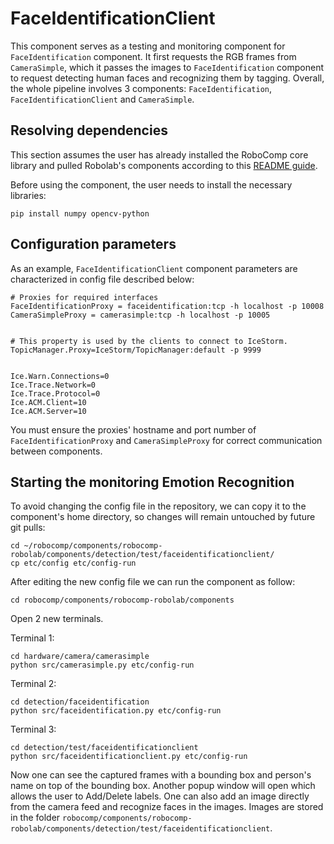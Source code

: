 # FaceIdentificationClient

This component serves as a testing and monitoring component for `FaceIdentification` component. It first requests the RGB frames from `CameraSimple`, which it passes the images to `FaceIdentification` component to request detecting human faces and recognizing them by tagging.
Overall, the whole pipeline involves 3 components: `FaceIdentification`, `FaceIdentificationClient` and `CameraSimple`.

## Resolving dependencies

This section assumes the user has already installed the RoboComp core library and pulled Robolab's components according to this [README guide](https://github.com/robocomp/robocomp).

Before using the component, the user needs to install the necessary libraries:
```
pip install numpy opencv-python
```


## Configuration parameters
As an example, `FaceIdentificationClient` component parameters are characterized in config file described below:

```
# Proxies for required interfaces
FaceIdentificationProxy = faceidentification:tcp -h localhost -p 10008
CameraSimpleProxy = camerasimple:tcp -h localhost -p 10005


# This property is used by the clients to connect to IceStorm.
TopicManager.Proxy=IceStorm/TopicManager:default -p 9999


Ice.Warn.Connections=0
Ice.Trace.Network=0
Ice.Trace.Protocol=0
Ice.ACM.Client=10
Ice.ACM.Server=10

```

You must ensure the proxies' hostname and port number of `FaceIdentificationProxy` and `CameraSimpleProxy` for correct communication between components.

## Starting the monitoring Emotion Recognition

To avoid changing the config file in the repository, we can copy it to the component's home directory, so changes will remain untouched by future git pulls:
```
cd ~/robocomp/components/robocomp-robolab/components/detection/test/faceidentificationclient/
cp etc/config etc/config-run
```

After editing the new config file we can run the component as follow:

```
cd robocomp/components/robocomp-robolab/components
```
Open 2 new terminals.

Terminal 1:
```
cd hardware/camera/camerasimple
python src/camerasimple.py etc/config-run
```

Terminal 2:
```
cd detection/faceidentification
python src/faceidentification.py etc/config-run
```

Terminal 3:
```
cd detection/test/faceidentificationclient
python src/faceidentificationclient.py etc/config-run
```

Now one can see the captured frames with a bounding box and person's name on top of the bounding box. Another popup window will open which allows the user to Add/Delete labels. One can also add an image directly from the camera feed and recognize faces in the images. Images are stored in the folder `robocomp/components/robocomp-robolab/components/detection/test/faceidentificationclient`.
